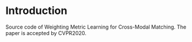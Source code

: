 # Introduction
Source code of Weighting Metric Learning for Cross-Modal Matching. The paper is accepted by CVPR2020.
